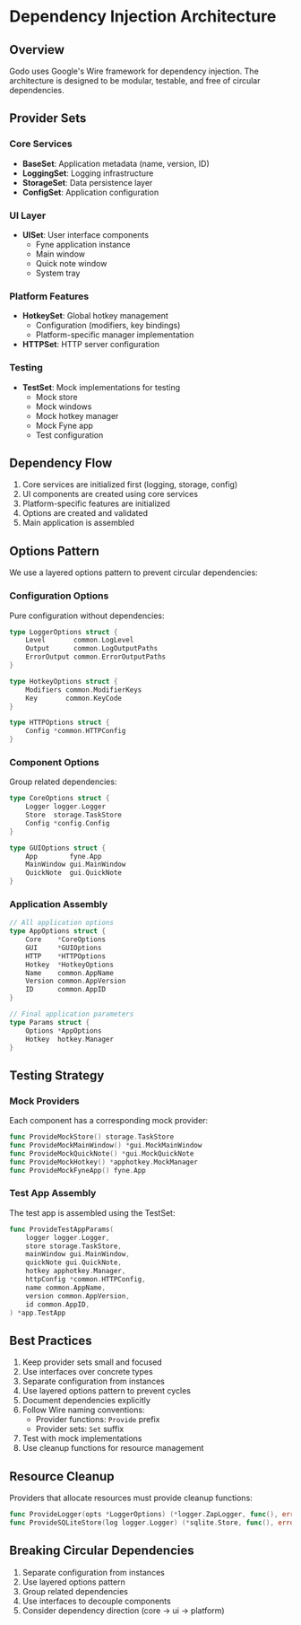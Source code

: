 # Dependency Injection Architecture

## Overview
Godo uses Google's Wire framework for dependency injection. The architecture is designed to be modular, testable, and free of circular dependencies.

## Provider Sets

### Core Services
- **BaseSet**: Application metadata (name, version, ID)
- **LoggingSet**: Logging infrastructure
- **StorageSet**: Data persistence layer
- **ConfigSet**: Application configuration

### UI Layer
- **UISet**: User interface components
  - Fyne application instance
  - Main window
  - Quick note window
  - System tray

### Platform Features
- **HotkeySet**: Global hotkey management
  - Configuration (modifiers, key bindings)
  - Platform-specific manager implementation
- **HTTPSet**: HTTP server configuration

### Testing
- **TestSet**: Mock implementations for testing
  - Mock store
  - Mock windows
  - Mock hotkey manager
  - Mock Fyne app
  - Test configuration

## Dependency Flow
1. Core services are initialized first (logging, storage, config)
2. UI components are created using core services
3. Platform-specific features are initialized
4. Options are created and validated
5. Main application is assembled

## Options Pattern
We use a layered options pattern to prevent circular dependencies:

### Configuration Options
Pure configuration without dependencies:
```go
type LoggerOptions struct {
    Level       common.LogLevel
    Output      common.LogOutputPaths
    ErrorOutput common.ErrorOutputPaths
}

type HotkeyOptions struct {
    Modifiers common.ModifierKeys
    Key       common.KeyCode
}

type HTTPOptions struct {
    Config *common.HTTPConfig
}
```

### Component Options
Group related dependencies:
```go
type CoreOptions struct {
    Logger logger.Logger
    Store  storage.TaskStore
    Config *config.Config
}

type GUIOptions struct {
    App        fyne.App
    MainWindow gui.MainWindow
    QuickNote  gui.QuickNote
}
```

### Application Assembly
```go
// All application options
type AppOptions struct {
    Core    *CoreOptions
    GUI     *GUIOptions
    HTTP    *HTTPOptions
    Hotkey  *HotkeyOptions
    Name    common.AppName
    Version common.AppVersion
    ID      common.AppID
}

// Final application parameters
type Params struct {
    Options *AppOptions
    Hotkey  hotkey.Manager
}
```

## Testing Strategy

### Mock Providers
Each component has a corresponding mock provider:
```go
func ProvideMockStore() storage.TaskStore
func ProvideMockMainWindow() *gui.MockMainWindow
func ProvideMockQuickNote() *gui.MockQuickNote
func ProvideMockHotkey() *apphotkey.MockManager
func ProvideMockFyneApp() fyne.App
```

### Test App Assembly
The test app is assembled using the TestSet:
```go
func ProvideTestAppParams(
    logger logger.Logger,
    store storage.TaskStore,
    mainWindow gui.MainWindow,
    quickNote gui.QuickNote,
    hotkey apphotkey.Manager,
    httpConfig *common.HTTPConfig,
    name common.AppName,
    version common.AppVersion,
    id common.AppID,
) *app.TestApp
```

## Best Practices
1. Keep provider sets small and focused
2. Use interfaces over concrete types
3. Separate configuration from instances
4. Use layered options pattern to prevent cycles
5. Document dependencies explicitly
6. Follow Wire naming conventions:
   - Provider functions: `Provide` prefix
   - Provider sets: `Set` suffix
7. Test with mock implementations
8. Use cleanup functions for resource management

## Resource Cleanup
Providers that allocate resources must provide cleanup functions:
```go
func ProvideLogger(opts *LoggerOptions) (*logger.ZapLogger, func(), error)
func ProvideSQLiteStore(log logger.Logger) (*sqlite.Store, func(), error)
```

## Breaking Circular Dependencies
1. Separate configuration from instances
2. Use layered options pattern
3. Group related dependencies
4. Use interfaces to decouple components
5. Consider dependency direction (core → ui → platform) 
